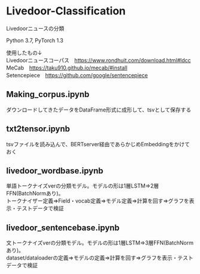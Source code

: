 # Livedoor-Classification
Livedoorニュースの分類

Python 3.7, PyTorch 1.3

使用したもの↓  
Livedoorニュースコーパス　https://www.rondhuit.com/download.html#ldcc  
MeCab　https://taku910.github.io/mecab/#install  
Setencepiece　https://github.com/google/sentencepiece  

## Making_corpus.ipynb
ダウンロードしてきたデータをDataFrame形式に成形して、tsvとして保存する

## txt2tensor.ipynb
tsvファイルを読み込んで、BERTserver経由であらかじめEmbeddingをかけておく

## livedoor_wordbase.ipynb
単語トークナイズverの分類モデル。モデルの形は1層LSTM⇒2層FFN(BatchNormあり)。  
トークナイザー定義⇒Field・vocab定義⇒モデル定義⇒計算を回す⇒グラフを表示・テストデータで検証

## livedoor_sentencebase.ipynb
文トークナイズverの分類モデル。モデルの形は1層LSTM⇒3層FFN(BatchNormあり)。  
dataset/dataloaderの定義⇒モデルの定義⇒計算を回す⇒グラフを表示・テストデータで検証